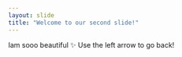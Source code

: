 ```yaml
---
layout: slide
title: "Welcome to our second slide!"
---
```

Iam sooo beautiful ✨
Use the left arrow to go back!
